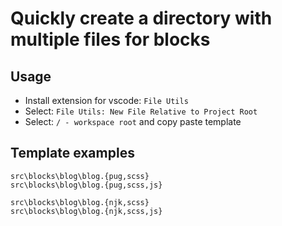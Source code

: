 # Quickly create a directory with multiple files for blocks

## Usage

* Install extension for vscode: `File Utils`
* Select: `File Utils: New File Relative to Project Root`
* Select: `/ - workspace root` and copy paste template

## Template examples

```
src\blocks\blog\blog.{pug,scss}
src\blocks\blog\blog.{pug,scss,js}

src\blocks\blog\blog.{njk,scss}
src\blocks\blog\blog.{njk,scss,js}
```
